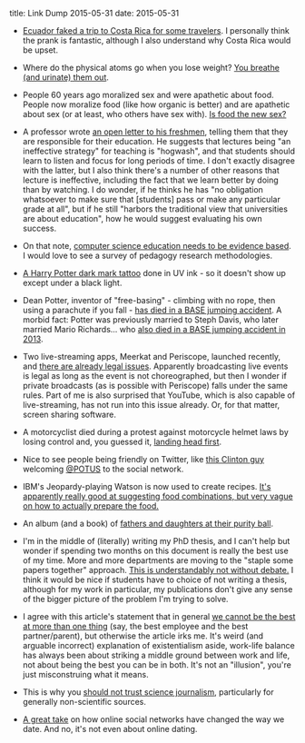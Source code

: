 title: Link Dump 2015-05-31
date: 2015-05-31

* [Ecuador faked a trip to Costa Rica for some travelers](http://www.dailymail.co.uk/travel/travel_news/article-3039916/Ecuador-fools-travellers-thinking-Costa-Rica-elaborate-stunt-lot-offer-tourists-sparks-diplomatic-incident.html). I personally think the prank is fantastic, although I also understand why Costa Rica would be upset.

* Where do the physical atoms go when you lose weight? [You breathe (and urinate) them out](http://mitchkirby.com/2015/04/21/where-does-weight-go/).

* People 60 years ago moralized sex and were apathetic about food. People now moralize food (like how organic is better) and are apathetic about sex (or at least, who others have sex with). [Is food the new sex?](http://www.hoover.org/research/food-new-sex)

* A professor wrote [an open letter to his freshmen](http://www.huffingtonpost.com/keith-m-parsons/message-to-my-freshman-st_b_7275016.html), telling them that they are responsible for their education. He suggests that lectures being "an ineffective strategy" for teaching is "hogwash", and that students should learn to listen and focus for long periods of time. I don't exactly disagree with the latter, but I also think there's a number of other reasons that lecture is ineffective, including the fact that we learn better by doing than by watching. I do wonder, if he thinks he has "no obligation whatsoever to make sure that [students] pass or make any particular grade at all", but if he still "harbors the traditional view that universities are about education", how he would suggest evaluating his own success.

* On that note, [computer science education needs to be evidence based](http://cacm.acm.org/blogs/blog-cacm/183538-computing-education-must-go-beyond-intuition-the-need-for-evidence-based-practice/fulltext). I would love to see a survey of pedagogy research methodologies.

* [A Harry Potter dark mark tattoo](http://ravensfool.deviantart.com/art/Glowey-dark-mark-tattoo-203705757) done in UV ink - so it doesn't show up except under a black light.

* Dean Potter, inventor of "free-basing" - climbing with no rope, then using a parachute if you fall - [has died in a BASE jumping accident](http://adventureblog.nationalgeographic.com/2015/05/17/pioneering-climber-dean-potter-died-in-base-jumping-accident/). A morbid fact: Potter was previously married to Steph Davis, who later married Mario Richards... who [also died in a BASE jumping accident in 2013](http://www.highinfatuation.com/blog/thank-you-friends-2/).

* Two live-streaming apps, Meerkat and Periscope, launched recently, and [there are already legal issues](http://www.pcworld.com/article/2912272/live-streaming-apps-pose-legal-risks-for-users.html). Apparently broadcasting live events is legal as long as the event is not choreographed, but then I wonder if private broadcasts (as is possible with Periscope) falls under the same rules. Part of me is also surprised that YouTube, which is also capable of live-streaming, has not run into this issue already. Or, for that matter, screen sharing software.

* A motorcyclist died during a protest against motorcycle helmet laws by losing control and, you guessed it, [landing head first](http://usatoday30.usatoday.com/news/nation/2011-07-04-motorcycle-helmet-protest-death_n.htm).

* Nice to see people being friendly on Twitter, like [this Clinton guy](https://twitter.com/billclinton/status/600389785769881600) welcoming [@POTUS](https://twitter.com/potus/status/600324682190053376) to the social network.

* IBM's Jeopardy-playing Watson is now used to create recipes. [It's apparently really good at suggesting food combinations, but very vague on how to actually prepare the food.](https://medium.com/how-we-get-to-next/i-let-ibm-s-robot-chef-tell-me-what-to-cook-for-a-week-d881fc884748)

* An album (and a book) of [fathers and daughters at their purity ball](https://i-d.vice.com/en_us/article/untitled-article-1432152118).

* I'm in the middle of (literally) writing my PhD thesis, and I can't help but wonder if spending two months on this document is really the best use of my time. More and more departments are moving to the "staple some papers together" approach. [This is understandably not without debate.](http://www.timeshighereducation.co.uk/features/phd-is-the-doctoral-thesis-obsolete/2020255.article) I think it would be nice if students have to choice of not writing a thesis, although for my work in particular, my publications don't give any sense of the bigger picture of the problem I'm trying to solve.

* I agree with this article's statement that in general [we cannot be the best at more than one thing](http://www.thebookoflife.org/why-work-life-balance-is-an-illusion/) (say, the best employee and the best partner/parent), but otherwise the article irks me. It's weird (and arguable incorrect) explanation of existentialism aside, work-life balance has always been about striking a middle ground between work and life, not about being the best you can be in both. It's not an "illusion", you're just misconstruing what it means.

* This is why you [should not trust science journalism](http://io9.com/i-fooled-millions-into-thinking-chocolate-helps-weight-1707251800), particularly for generally non-scientific sources.

* [A great take](http://www.nytimes.com/2015/05/17/style/swearing-off-the-modern-man.html) on how online social networks have changed the way we date. And no, it's not even about online dating.
